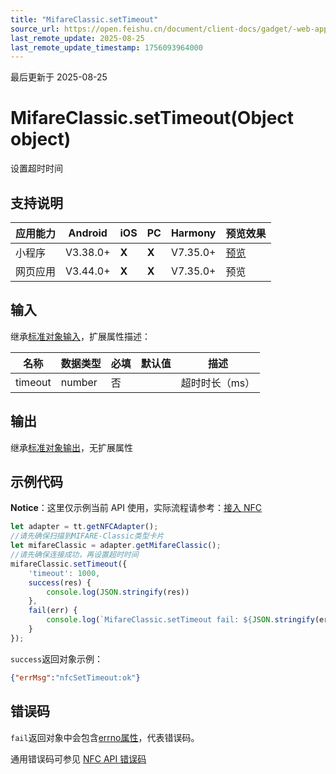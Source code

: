 ```yaml
---
title: "MifareClassic.setTimeout"
source_url: https://open.feishu.cn/document/client-docs/gadget/-web-app-api/device/nfc/mifareclassic/mifareclassic.settimeout
last_remote_update: 2025-08-25
last_remote_update_timestamp: 1756093964000
---
```

最后更新于 2025-08-25

# MifareClassic.setTimeout(Object object)

设置超时时间

## 支持说明

应用能力 | Android | iOS | PC | Harmony | 预览效果
--- | --- | --- | --- | --- | ---
小程序 | V3.38.0+ | **X** | **X** | V7.35.0+ | [预览](https://applink.feishu.cn/client/mini_program/open?appId=cli_9dff7f6ae02ad104&path=%2Fpage%2FAPI%2Fpages%2Fnfc%2Fnfc)
网页应用 | V3.44.0+ | **X** | **X** | V7.35.0+ | 预览

## 输入
继承[标准对象输入](https://open.feishu.cn/document/uYjL24iN/ukzNy4SO3IjL5cjM)，扩展属性描述：

名称 | 数据类型 | 必填 | 默认值 | 描述
--- | --- | --- | --- | ---
timeout | number | 否 |  | 超时时长（ms）

## 输出

继承[标准对象输出](https://open.feishu.cn/document/uYjL24iN/ukzNy4SO3IjL5cjM#8c92acb8)，无扩展属性

## 示例代码
**Notice**：这里仅示例当前 API 使用，实际流程请参考：[接入 NFC](https://open.feishu.cn/document/uYjL24iN/ugTN4YjL4UDO24CO1gjN)

```js
let adapter = tt.getNFCAdapter();
//请先确保扫描到MIFARE-Classic类型卡片
let mifareClassic = adapter.getMifareClassic();
//请先确保连接成功，再设置超时时间
mifareClassic.setTimeout({
    'timeout': 1000,
    success(res) {
        console.log(JSON.stringify(res))
    },
    fail(err) {
        console.log(`MifareClassic.setTimeout fail: ${JSON.stringify(err)}`)
    }
});
```
`success`返回对象示例：
```json
{"errMsg":"nfcSetTimeout:ok"}
```

## 错误码
`fail`返回对象中会包含[errno属性](https://open.feishu.cn/document/uYjL24iN/uAjMuAjMuAjM/errno)，代表错误码。

通用错误码可参见 [NFC API 错误码](https://open.feishu.cn/document/uYjL24iN/uQzM4YjL0MDO24CNzgjN/nfc-error-codes)
